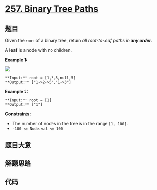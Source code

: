 # [257. Binary Tree Paths](https://leetcode.com/problems/binary-tree-paths)

## 题目

Given the `root` of a binary tree, return _all root-to-leaf paths in **any
order**_.

A **leaf** is a node with no children.



**Example 1:**

![](https://assets.leetcode.com/uploads/2021/03/12/paths-tree.jpg)

    
    
    **Input:** root = [1,2,3,null,5]
    **Output:** ["1->2->5","1->3"]
    

**Example 2:**

    
    
    **Input:** root = [1]
    **Output:** ["1"]
    



**Constraints:**

  * The number of nodes in the tree is in the range `[1, 100]`.
  * `-100 <= Node.val <= 100`


## 题目大意

## 解题思路

## 代码

```javascript

```
